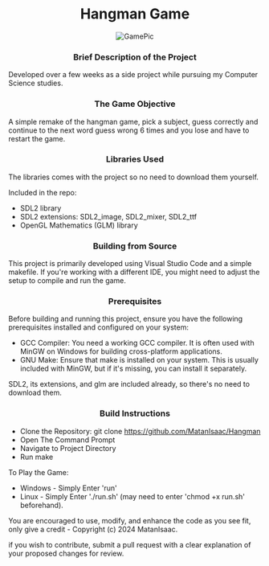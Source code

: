# <div align="center">Hangman Game</div>

<div align="center">
    <img src="https://github.com/user-attachments/assets/580ed1a8-9a63-4e28-8f1d-715f56a5ae84" alt="GamePic">
</div>

### <div align="center">Brief Description of the Project </div>
   
Developed over a few weeks as a side project while pursuing my Computer Science studies.

### <div align="center">The Game Objective</div>

A simple remake of the hangman game, pick a subject, guess correctly and continue to the next word
guess wrong 6 times and you lose and have to restart the game.

### <div align="center">Libraries Used</div>

The libraries comes with the project so no need to download them yourself.


Included in the repo:
* SDL2 library
* SDL2 extensions: SDL2_image, SDL2_mixer, SDL2_ttf
* OpenGL Mathematics (GLM) library

### <div align="center">Building from Source</div>

This project is primarily developed using Visual Studio Code and a simple makefile. 
If you're working with a different IDE, you might need to adjust the setup to compile and run the game. 

### <div align="center">Prerequisites</div>

Before building and running this project, ensure you have the following prerequisites installed and configured on your system:

* GCC Compiler: You need a working GCC compiler. It is often used with MinGW on Windows for building cross-platform applications.
* GNU Make: Ensure that make is installed on your system. This is usually included with MinGW, but if it's missing, you can install it separately.

SDL2, its extensions, and glm are included already, so there's no need to download them.

### <div align="center">Build Instructions</div>

* Clone the Repository: git clone https://github.com/MatanIsaac/Hangman
* Open The Command Prompt
* Navigate to Project Directory
* Run make

To Play the Game:
* Windows - Simply Enter 'run'
* Linux - Simply Enter './run.sh' (may need to enter 'chmod +x run.sh' beforehand). 
        
You are encouraged to use, modify, and enhance the code as you see fit, only give a credit - Copyright (c) 2024 MatanIsaac.

if you wish to contribute, submit a pull request with a clear explanation of your proposed changes for review. 

